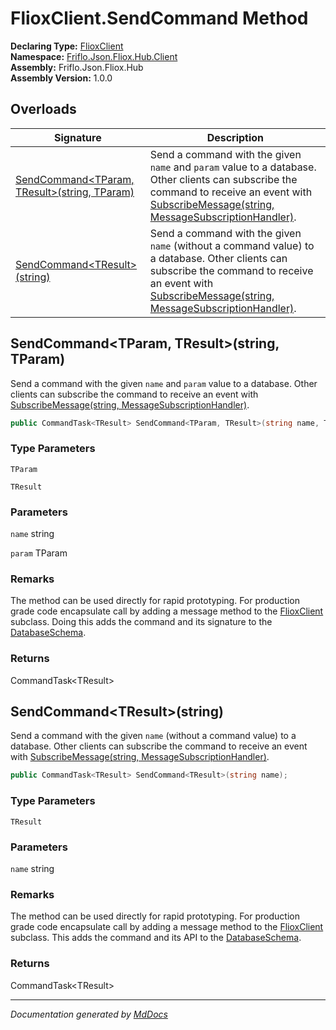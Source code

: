 ﻿<!--  
  <auto-generated>   
    The contents of this file were generated by a tool.  
    Changes to this file may be list if the file is regenerated  
  </auto-generated>   
-->

# FlioxClient.SendCommand Method

**Declaring Type:** [FlioxClient](../index.md)  
**Namespace:** [Friflo.Json.Fliox.Hub.Client](../../index.md)  
**Assembly:** Friflo.Json.Fliox.Hub  
**Assembly Version:** 1.0.0

## Overloads

| Signature                                                                                 | Description                                                                                                                                                                                                                                                                   |
| ----------------------------------------------------------------------------------------- | ----------------------------------------------------------------------------------------------------------------------------------------------------------------------------------------------------------------------------------------------------------------------------- |
| [SendCommand\<TParam, TResult\>(string, TParam)](#sendcommandtparam-tresultstring-tparam) | Send a command with the given `name` and `param` value to a database. Other clients can subscribe the command to receive an event with [SubscribeMessage(string, MessageSubscriptionHandler)](SubscribeMessage.md#subscribemessagestring-messagesubscriptionhandler).         |
| [SendCommand\<TResult\>(string)](#sendcommandtresultstring)                               | Send a command with the given `name` (without a command value) to a database. Other clients can subscribe the command to receive an event with [SubscribeMessage(string, MessageSubscriptionHandler)](SubscribeMessage.md#subscribemessagestring-messagesubscriptionhandler). |

## SendCommand\<TParam, TResult\>(string, TParam)

Send a command with the given `name` and `param` value to a database. Other clients can subscribe the command to receive an event with [SubscribeMessage(string, MessageSubscriptionHandler)](SubscribeMessage.md#subscribemessagestring-messagesubscriptionhandler).

```csharp
public CommandTask<TResult> SendCommand<TParam, TResult>(string name, TParam param);
```

### Type Parameters

`TParam`

`TResult`

### Parameters

`name`  string

`param`  TParam

### Remarks

The method can be used directly for rapid prototyping.  For production grade code encapsulate call by adding a message method to the [FlioxClient](../index.md) subclass. Doing this adds the command and its signature to the [DatabaseSchema](../../../Host/DatabaseSchema/index.md). 

### Returns

CommandTask\<TResult\>

## SendCommand\<TResult\>(string)

Send a command with the given `name` (without a command value) to a database. Other clients can subscribe the command to receive an event with [SubscribeMessage(string, MessageSubscriptionHandler)](SubscribeMessage.md#subscribemessagestring-messagesubscriptionhandler).

```csharp
public CommandTask<TResult> SendCommand<TResult>(string name);
```

### Type Parameters

`TResult`

### Parameters

`name`  string

### Remarks

The method can be used directly for rapid prototyping.  For production grade code encapsulate call by adding a message method to the [FlioxClient](../index.md) subclass. This adds the command and its API to the [DatabaseSchema](../../../Host/DatabaseSchema/index.md). 

### Returns

CommandTask\<TResult\>

___

*Documentation generated by [MdDocs](https://github.com/ap0llo/mddocs)*
